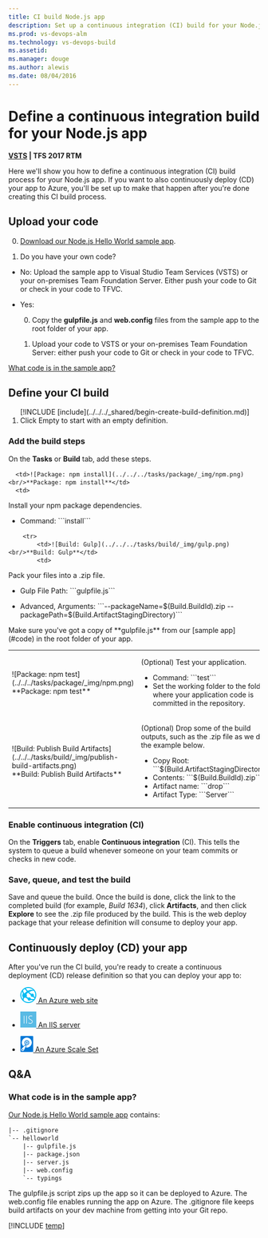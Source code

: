 ```yaml
---
title: CI build Node.js app
description: Set up a continuous integration (CI) build for your Node.js app in VSTS or Microsoft Team Foundation Server (TFS)
ms.prod: vs-devops-alm
ms.technology: vs-devops-build
ms.assetid:
ms.manager: douge
ms.author: alewis
ms.date: 08/04/2016
---
```

[//]: # (monikerRange: 'tfs-2017')

# Define a continuous integration build for your Node.js app

**[VSTS](quick-to-azure.md) | TFS 2017 RTM**

Here we'll show you how to define a continuous integration (CI) build process for your Node.js app. If you want to also continuously deploy (CD) your app to Azure, you'll be set up to make that happen after you're done creating this CI build process.

## Upload your code

0. [Download our Node.js Hello World sample app](http://download.microsoft.com/download/5/C/4/5C4CB575-D022-4BB8-9E95-5A2958C83CD2/nodejs-express-hello-world-app.zip).

0. Do you have your own code?

 * No: Upload the sample app to Visual Studio Team Services (VSTS) or your on-premises Team Foundation Server. Either push your code to Git or check in your code to TFVC.

 * Yes:

    0. Copy the **gulpfile.js** and **web.config** files from the sample app to the root folder of your app.

    0. Upload your code to VSTS or your on-premises Team Foundation Server: either push your code to Git or check in your code to TFVC.

[What code is in the sample app?](#code)

## Define your CI build

<ol>
[!INCLUDE [include](../../../_shared/begin-create-build-definition.md)]

<li>Click Empty to start with an empty definition.</li>
</ol>

### Add the build steps

On the **Tasks** or **Build** tab, add these steps.

<table>
   <tr>

      <td>![Package: npm install](../../../tasks/package/_img/npm.png)<br/>**Package: npm install**</td>
      <td>
<p>Install your npm package dependencies.</p>
<ul>
 <li> Command: ```install```</li>
</ul>
      </td>
</tr>

        <tr>
            <td>![Build: Gulp](../../../tasks/build/_img/gulp.png)<br/>**Build: Gulp**</td>
            <td>
<p>Pack your files into a .zip file.</p>
<ul>
<li><p>Gulp File Path: ```gulpfile.js```</p>
</li>
<li>
<p>Advanced, Arguments: ```--packageName=$(Build.BuildId).zip --packagePath=$(Build.ArtifactStagingDirectory)```
</p>
</li>
</ul>
<p>Make sure you've got a copy of **gulpfile.js** from our [sample app](#code) in the root folder of your app.</p>

</td>
        </tr>

<tr>
            <td>![Package: npm test](../../../tasks/package/_img/npm.png)<br/>**Package: npm test**</td>
            <td>
<p>(Optional) Test your application.</p>
<ul>
 <li> Command: ```test```</li>
 <li> Set the working folder to the folder where your application code is committed in the repository.</li>
</ul>
</td>
        </tr>
<tr>
            <td>![Build: Publish Build Artifacts](../../../tasks/build/_img/publish-build-artifacts.png)<br/>**Build: Publish Build Artifacts**</td>
            <td>
<p>(Optional) Drop some of the build outputs, such as the .zip file as we do in the example below.</p>
<ul>
 <li> Copy Root: ```$(Build.ArtifactStagingDirectory)```</li>
 <li> Contents: ```$(Build.BuildId).zip```</li>
 <li> Artifact name: ```drop```</li>
 <li> Artifact Type: ```Server```</li>
</ul>
</td>
        </tr></table>

### Enable continuous integration (CI)

On the **Triggers** tab, enable **Continuous integration** (CI). This tells the system to queue a build whenever someone on your team commits or checks in new code.

### Save, queue, and test the build

Save and queue the build. Once the build is done, click the link to the completed build (for example, _Build 1634_), click **Artifacts**, and then click **Explore** to see the .zip file produced by the build. This is the web deploy package that your release definition will consume to deploy your app.

## Continuously deploy (CD) your app

After you've run the CI build, you're ready to create a continuous deployment (CD) release definition so that you can deploy your app to:

* [![Azure Web App Deploy](../../../tasks/deploy/_img/azure-web-app-deployment-icon.png) An Azure web site ](../../../apps/cd/deploy-webdeploy-webapps.md)

* [![IIS Web App Deploy](../../../tasks/deploy/_img/iis-web-application-deployment-icon.png) An IIS server](../../../apps/cd/deploy-webdeploy-iis-deploygroups.md)

* [![Build Machine Image](../../../tasks/deploy/_img/build-machine-image.png) An Azure Scale Set](../../../apps/cd/azure/deploy-azure-scaleset.md)

## Q&A
<!-- BEGINSECTION class="md-qanda" -->

<h3 id="code">What code is in the sample app?</h3>

[Our Node.js Hello World sample app](http://download.microsoft.com/download/5/C/4/5C4CB575-D022-4BB8-9E95-5A2958C83CD2/nodejs-express-hello-world-app.zip) contains:

```
|-- .gitignore
`-- helloworld
    |-- gulpfile.js
    |-- package.json
    |-- server.js
    |-- web.config
    `-- typings
```

The gulpfile.js script zips up the app so it can be deployed to Azure. The web.config file enables running the app on Azure. The .gitignore file keeps build artifacts on your dev machine from getting into your Git repo.

[!INCLUDE [temp](../../../_shared/qa-versions.md)]

<!-- ENDSECTION -->
